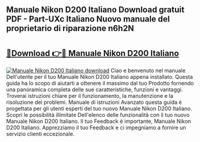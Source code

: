 ## Manuale Nikon D200 Italiano Download gratuit PDF - Part-UXc Italiano Nuovo manuale del proprietario di riparazione n6h2N

# <h2><a href="http://dfacw19.blite.top/?on=Manuale+Nikon+D200+Italiano">🔗Download 👉🔴 Manuale Nikon D200 Italiano</a></h2>

[![Manuale Nikon D200 Italiano download](https://i.imgur.com/lujVjoI.png)](http://dfacw19.blite.top/?on=Manuale+Nikon+D200+Italiano)
Ciao e benvenuto nel manuale Dell'utente per il tuo Manuale Nikon D200 Italiano appena installato. Questa guida ha lo scopo di aiutarti a ottenere il massimo dal tuo Prodotto fornendo una panoramica completa delle sue caratteristiche, funzioni e vantaggi. Troverai istruzioni chiare per il funzionamento, la manutenzione e la risoluzione dei problemi. Manuale di istruzioni Avanzato questa guida è progettata per gli utenti esperti del tuo nuovo Manuale Nikon D200 Italiano. Scopri le possibilità illimitate Dell'elenco delle funzionalità con il tuo nuovo Manuale Nikon D200 Italiano. Il tuo Feedback è importante, Manuale Nikon D200 Italiano. Apprezziamo il tuo Feedback e ci impegniamo a fornire un servizio clienti eccezionale.
